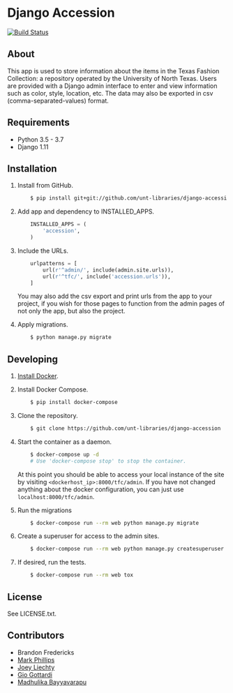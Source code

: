 Django Accession
================

[![Build Status](https://travis-ci.org/unt-libraries/django-accession.svg?branch=master)](https://travis-ci.org/unt-libraries/django-accession)


About
-----

This app is used to store information about the items in the Texas Fashion
Collection: a repository operated by the University of North Texas. Users are
provided with a Django admin interface to enter and view information such as
color, style, location, etc. The data may also be exported in csv
(comma-separated-values) format.


Requirements
------------

* Python 3.5 - 3.7
* Django 1.11


Installation
------------

1. Install from GitHub.
    ```sh
        $ pip install git+git://github.com/unt-libraries/django-accession.git
    ```

2. Add app and dependency to INSTALLED_APPS.
    ```python
        INSTALLED_APPS = (
            'accession',
        )
    ```

3. Include the URLs.
    ```python
        urlpatterns = [
            url(r'^admin/', include(admin.site.urls)),
            url(r'^tfc/', include('accession.urls')),
        ]
    ```
    You may also add the csv export and print urls from the app to
    your project, if you wish for those pages to function from the admin pages
    of not only the app, but also the project.

4. Apply migrations.
    ```sh
        $ python manage.py migrate
    ```


Developing
----------

1. [Install Docker](http://docs.docker.com/installation/).

2. Install Docker Compose.
    ```sh
        $ pip install docker-compose
    ```

3. Clone the repository.
    ```sh
        $ git clone https://github.com/unt-libraries/django-accession
    ```

4. Start the container as a daemon.
    ```sh
        $ docker-compose up -d
        # Use 'docker-compose stop' to stop the container.
    ```
    At this point you should be able to access your local instance of the site by visiting `<dockerhost_ip>:8000/tfc/admin`.
    If you have not changed anything about the docker configuration, you can just use `localhost:8000/tfc/admin`.
    
5. Run the migrations
    ```sh
        $ docker-compose run --rm web python manage.py migrate
    ```

6. Create a superuser for access to the admin sites.
    ```sh
        $ docker-compose run --rm web python manage.py createsuperuser
    ```

7. If desired, run the tests.
    ```sh
        $ docker-compose run --rm web tox
    ```

License
-------

See LICENSE.txt.


Contributors
------------

* Brandon Fredericks
* [Mark Phillips](https://github.com/vphill)
* [Joey Liechty](https://github.com/yeahdef)
* [Gio Gottardi](https://github.com/somexpert)
* [Madhulika Bayyavarapu](https://github.com/madhulika95b)
